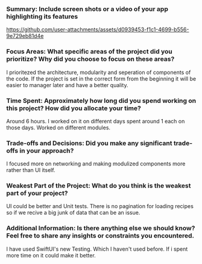 ### Summary: Include screen shots or a video of your app highlighting its features
https://github.com/user-attachments/assets/d0939453-f1c1-4699-b556-9e729eb81d4e

### Focus Areas: What specific areas of the project did you prioritize? Why did you choose to focus on these areas?
I prioritezed the architecture, modularity and seperation of components of the code. If the project is set in the correct form from the beginning it will be easier to manager later and have a better quality.

### Time Spent: Approximately how long did you spend working on this project? How did you allocate your time?
Around 6 hours. I worked on it on different days spent around 1 each on those days. Worked on different modules.

### Trade-offs and Decisions: Did you make any significant trade-offs in your approach?
I focused more on networking and making modulized components more rather than UI itself.

### Weakest Part of the Project: What do you think is the weakest part of your project?
UI could be better and Unit tests. There is no pagination for loading recipes so if we recive a big junk of data that can be an issue.

### Additional Information: Is there anything else we should know? Feel free to share any insights or constraints you encountered.
I have used SwiftUI's new Testing. Which I haven't used before. If i spent more time on it could make it better.
